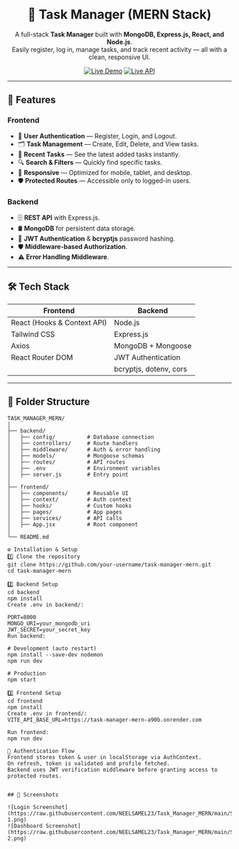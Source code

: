 <h1 align="center">📝 Task Manager (MERN Stack)</h1>

<p align="center">
A full-stack <b>Task Manager</b> built with <b>MongoDB, Express.js, React, and Node.js</b>.<br>
Easily register, log in, manage tasks, and track recent activity — all with a clean, responsive UI.
</p>

<p align="center">
  <a href="https://task-manager-mern-flame.vercel.app"><img src="https://img.shields.io/badge/Frontend-Live%20Demo-blue?style=for-the-badge&logo=react" alt="Live Demo"></a>
  <a href="https://task-manager-mern-a90b.onrender.com"><img src="https://img.shields.io/badge/Backend-Live%20API-green?style=for-the-badge&logo=node.js" alt="Live API"></a>
</p>

---

## 🚀 Features

### **Frontend**
- 🔐 **User Authentication** — Register, Login, and Logout.
- 🗂 **Task Management** — Create, Edit, Delete, and View tasks.
- 📅 **Recent Tasks** — See the latest added tasks instantly.
- 🔍 **Search & Filters** — Quickly find specific tasks.
- 📱 **Responsive** — Optimized for mobile, tablet, and desktop.
- 🛡 **Protected Routes** — Accessible only to logged-in users.

### **Backend**
- 🗄 **REST API** with Express.js.
- 🛢 **MongoDB** for persistent data storage.
- 🔑 **JWT Authentication** & **bcryptjs** password hashing.
- 🛡 **Middleware-based Authorization**.
- ⚠ **Error Handling Middleware**.

---

## 🛠 Tech Stack

| **Frontend** | **Backend** |
|--------------|-------------|
| React (Hooks & Context API) | Node.js |
| Tailwind CSS | Express.js |
| Axios | MongoDB + Mongoose |
| React Router DOM | JWT Authentication |
|  | bcryptjs, dotenv, cors |

---

## 📂 Folder Structure

```plaintext
TASK_MANAGER_MERN/
│
├── backend/
│   ├── config/          # Database connection
│   ├── controllers/     # Route handlers
│   ├── middleware/      # Auth & error handling
│   ├── models/          # Mongoose schemas
│   ├── routes/          # API routes
│   ├── .env             # Environment variables
│   ├── server.js        # Entry point
│
├── frontend/
│   ├── components/      # Reusable UI
│   ├── context/         # Auth context
│   ├── hooks/           # Custom hooks
│   ├── pages/           # App pages
│   ├── services/        # API calls
│   ├── App.jsx          # Root component
│
└── README.md

⚙ Installation & Setup
1️⃣ Clone the repository
git clone https://github.com/your-username/task-manager-mern.git
cd task-manager-mern

2️⃣ Backend Setup
cd backend
npm install
Create .env in backend/:

PORT=8000
MONGO_URI=your_mongodb_uri
JWT_SECRET=your_secret_key
Run backend:

# Development (auto restart)
npm install --save-dev nodemon
npm run dev

# Production
npm start

3️⃣ Frontend Setup
cd frontend
npm install
Create .env in frontend/:
VITE_API_BASE_URL=https://task-manager-mern-a90b.onrender.com

Run frontend:
npm run dev

🔑 Authentication Flow
Frontend stores token & user in localStorage via AuthContext.
On refresh, token is validated and profile fetched.
Backend uses JWT verification middleware before granting access to protected routes.


## 📸 Screenshots

![Login Screenshot](https://raw.githubusercontent.com/NEELSAMEL23/Task_Manager_MERN/main/Screenshot-1.png)
![Dashboard Screenshot](https://raw.githubusercontent.com/NEELSAMEL23/Task_Manager_MERN/main/Screenshot-2.png)



